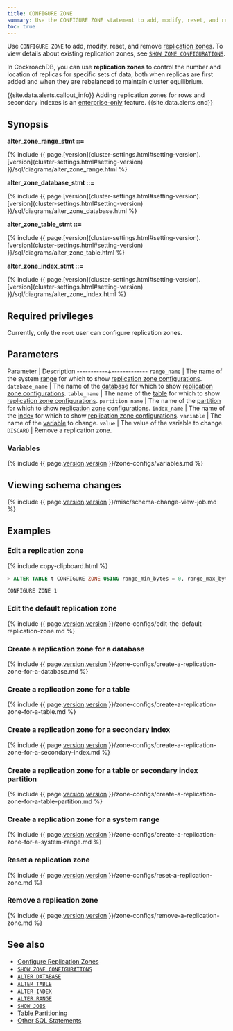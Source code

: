 ```yaml
---
title: CONFIGURE ZONE
summary: Use the CONFIGURE ZONE statement to add, modify, reset, and remove replication zones.
toc: true
---
```


Use `CONFIGURE ZONE` to add, modify, reset, and remove [replication zones](configure-replication-zones.html). To view details about existing replication zones, see [`SHOW ZONE CONFIGURATIONS`](show-zone-configurations.html).

In CockroachDB, you can use **replication zones** to control the number and location of replicas for specific sets of data, both when replicas are first added and when they are rebalanced to maintain cluster equilibrium.

{{site.data.alerts.callout_info}}
Adding replication zones for rows and secondary indexes is an [enterprise-only](enterprise-licensing.html) feature.
{{site.data.alerts.end}}

## Synopsis

**alter_zone_range_stmt ::=**

<div class="horizontal-scroll">
  {% include {{ page.[version](cluster-settings.html#setting-version).[version](cluster-settings.html#setting-version) }}/sql/diagrams/alter_zone_range.html %}
</div>

**alter_zone_database_stmt ::=**

<div class="horizontal-scroll">
  {% include {{ page.[version](cluster-settings.html#setting-version).[version](cluster-settings.html#setting-version) }}/sql/diagrams/alter_zone_database.html %}
</div>

**alter_zone_table_stmt ::=**

<div class="horizontal-scroll">
  {% include {{ page.[version](cluster-settings.html#setting-version).[version](cluster-settings.html#setting-version) }}/sql/diagrams/alter_zone_table.html %}
</div>

**alter_zone_index_stmt ::=**

<div class="horizontal-scroll">
  {% include {{ page.[version](cluster-settings.html#setting-version).[version](cluster-settings.html#setting-version) }}/sql/diagrams/alter_zone_index.html %}
</div>

## Required privileges

Currently, only the `root` user can configure replication zones.

## Parameters

 Parameter | Description
-----------+-------------
`range_name` | The name of the system [range](architecture/overview.html#glossary) for which to show [replication zone configurations](configure-replication-zones.html).
`database_name` | The name of the [database](create-database.html) for which to show [replication zone configurations](configure-replication-zones.html).
`table_name` | The name of the [table](create-table.html) for which to show [replication zone configurations](configure-replication-zones.html).
`partition_name` | The name of the [partition](partitioning.html) for which to show [replication zone configurations](configure-replication-zones.html).
`index_name` | The name of the [index](indexes.html) for which to show [replication zone configurations](configure-replication-zones.html).
`variable` | The name of the [variable](#variables) to change.
`value` | The value of the variable to change.
`DISCARD` | Remove a replication zone.

### Variables

{% include {{ page.[version](cluster-settings.html#setting-version).[version](cluster-settings.html#setting-version) }}/zone-configs/variables.md %}

## Viewing schema changes

{% include {{ page.[version](cluster-settings.html#setting-version).[version](cluster-settings.html#setting-version) }}/misc/schema-change-view-job.md %}

## Examples

### Edit a replication zone

{% include copy-clipboard.html %}
~~~ sql
> ALTER TABLE t CONFIGURE ZONE USING range_min_bytes = 0, range_max_bytes = 90000, gc.ttlseconds = 89999, num_replicas = 4, constraints = '[-region=west]';
~~~

~~~
CONFIGURE ZONE 1
~~~

### Edit the default replication zone

{% include {{ page.[version](cluster-settings.html#setting-version).[version](cluster-settings.html#setting-version) }}/zone-configs/edit-the-default-replication-zone.md %}

### Create a replication zone for a database

{% include {{ page.[version](cluster-settings.html#setting-version).[version](cluster-settings.html#setting-version) }}/zone-configs/create-a-replication-zone-for-a-database.md %}

### Create a replication zone for a table

{% include {{ page.[version](cluster-settings.html#setting-version).[version](cluster-settings.html#setting-version) }}/zone-configs/create-a-replication-zone-for-a-table.md %}

### Create a replication zone for a secondary index

{% include {{ page.[version](cluster-settings.html#setting-version).[version](cluster-settings.html#setting-version) }}/zone-configs/create-a-replication-zone-for-a-secondary-index.md %}

### Create a replication zone for a table or secondary index partition

{% include {{ page.[version](cluster-settings.html#setting-version).[version](cluster-settings.html#setting-version) }}/zone-configs/create-a-replication-zone-for-a-table-partition.md %}

### Create a replication zone for a system range

{% include {{ page.[version](cluster-settings.html#setting-version).[version](cluster-settings.html#setting-version) }}/zone-configs/create-a-replication-zone-for-a-system-range.md %}

### Reset a replication zone

{% include {{ page.[version](cluster-settings.html#setting-version).[version](cluster-settings.html#setting-version) }}/zone-configs/reset-a-replication-zone.md %}

### Remove a replication zone

{% include {{ page.[version](cluster-settings.html#setting-version).[version](cluster-settings.html#setting-version) }}/zone-configs/remove-a-replication-zone.md %}

## See also

- [Configure Replication Zones](configure-replication-zones.html)
- [`SHOW ZONE CONFIGURATIONS`](show-zone-configurations.html)
- [`ALTER DATABASE`](alter-database.html)
- [`ALTER TABLE`](alter-table.html)
- [`ALTER INDEX`](alter-index.html)
- [`ALTER RANGE`](alter-range.html)
- [`SHOW JOBS`](show-jobs.html)
- [Table Partitioning](partitioning.html)
- [Other SQL Statements](sql-statements.html)
